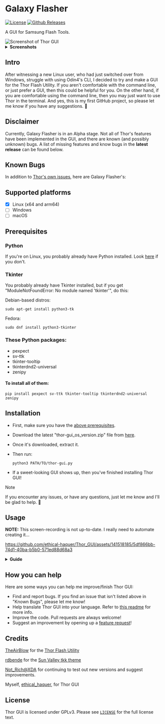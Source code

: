 
# Galaxy Flasher

[![License](https://img.shields.io/badge/License-GPLv3-blue.svg)](https://www.gnu.org/licenses/gpl-3.0) [![Github Releases](https://img.shields.io/github/downloads/ethical-haquer/Galaxy-Flasher/total.svg?style=flat)](https://github.com/ethical-haquer/Galaxy-Flasher/releases)

A GUI for Samsung Flash Tools.

<picture>
  <source media="(prefers-color-scheme: dark)" srcset="https://github.com/ethical-haquer/Galaxy-Flasher/assets/141518185/9402d060-bf1c-4b0b-b901-558006272952">
  <source media="(prefers-color-scheme: light)" srcset="https://github.com/ethical-haquer/Galaxy-Flasher/assets/141518185/9402d060-bf1c-4b0b-b901-558006272952">
  <img alt="Screenshot of Thor GUI">
</picture>
<details>
  <summary><b>Screenshots</b></summary>
  <br>
  <b>NOTE:</b> These screenshots may not be up-to-date. I really need to automate creating them...
  <br>
  <br>
  Options Tab:
  <br>
  <picture>
    <source media="(prefers-color-scheme: dark)" srcset="https://github.com/ethical-haquer/Thor_GUI/assets/141518185/d7624e29-6d1a-4626-837d-f21ec9304140">
    <source media="(prefers-color-scheme: light)" srcset="https://github.com/ethical-haquer/Thor_GUI/assets/141518185/dad26804-0c18-41e5-86a9-2dacd107f18f">
    <img alt="Options Tab">
  </picture>
  <br>
  Pit Tab:
  <br>
  <picture>
    <source media="(prefers-color-scheme: dark)" srcset="https://github.com/ethical-haquer/Thor_GUI/assets/141518185/89c3e1ab-4d69-4d39-8da9-c26907675390">
    <source media="(prefers-color-scheme: light)" srcset="https://github.com/ethical-haquer/Thor_GUI/assets/141518185/4f5bdf5e-7ecd-43dc-af92-126d442820d0">
    <img alt="Pit Tab">
  </picture>
  <br>
  Settings Tab:
  <br>
  <picture>
    <source media="(prefers-color-scheme: dark)" srcset="https://github.com/ethical-haquer/Thor_GUI/assets/141518185/2034dddc-fe24-4819-8c07-11f2bec85c1b">
    <source media="(prefers-color-scheme: light)" srcset="https://github.com/ethical-haquer/Thor_GUI/assets/141518185/8a1a3712-394f-4d9c-b84e-b2eaa151a5f7">
    <img alt="Settings Tab">
  </picture>
  <br>
  Help Tab:
  <br>
  <picture>
    <source media="(prefers-color-scheme: dark)" srcset="https://github.com/ethical-haquer/Thor_GUI/assets/141518185/b988cf6f-8f73-4cff-a50c-371dc781aa49">
    <source media="(prefers-color-scheme: light)" srcset="https://github.com/ethical-haquer/Thor_GUI/assets/141518185/0d697247-1c1e-4769-9f15-e6b01c580cc6">
    <img alt="Help Tab">
  </picture>
  <br>
  About Tab:
  <br>
  <picture>
    <source media="(prefers-color-scheme: dark)" srcset="https://github.com/ethical-haquer/Thor_GUI/assets/141518185/795acfc2-404f-4e74-9acf-3a269b7119dd">
    <source media="(prefers-color-scheme: light)" srcset="https://github.com/ethical-haquer/Thor_GUI/assets/141518185/d16c0e4d-65a7-46f8-b976-b34b7c57a116">
    <img alt="About Tab">
  </picture>
  <br>
  Command Entry:
  <br>
  <picture>
    <source media="(prefers-color-scheme: dark)" srcset="https://github.com/ethical-haquer/Thor_GUI/assets/141518185/7d875fc7-bead-47bd-943c-d3622b320546">
    <source media="(prefers-color-scheme: light)" srcset="https://github.com/ethical-haquer/Thor_GUI/assets/141518185/136b84a6-81f8-4ed9-b7e2-1e2ebfc973ff">
    <img alt="Command Entry">
  </picture>
  <br>
  "Connect Device" Window:
  <br>
  <picture>
    <source media="(prefers-color-scheme: dark)" srcset="https://github.com/ethical-haquer/Thor_GUI/assets/141518185/d4574054-5f7f-4c8a-9d4c-4de41c3690fd">
    <source media="(prefers-color-scheme: light)" srcset="https://github.com/ethical-haquer/Thor_GUI/assets/141518185/d4574054-5f7f-4c8a-9d4c-4de41c3690fd">
    <img alt="Connect Device Window">
  </picture>
  <br>
  "Select Partitions" Window:
  <br>
  <picture>
    <source media="(prefers-color-scheme: dark)" srcset="https://github.com/ethical-haquer/Thor_GUI/assets/141518185/620d05e8-872e-44d7-946e-fca7bf80e311">
    <source media="(prefers-color-scheme: light)" srcset="https://github.com/ethical-haquer/Thor_GUI/assets/141518185/83a61e3c-09d7-41a5-8178-124abc6fc623">
    <img alt="Select Partitions Window">
  </picture>
  <br>
  "Verify Flash" Window:
  <br>
  <picture>
    <source media="(prefers-color-scheme: dark)" srcset="https://github.com/ethical-haquer/Thor_GUI/assets/141518185/7d3d6e6c-af3c-48eb-bd31-263741b3f5b7">
    <source media="(prefers-color-scheme: light)" srcset="https://github.com/ethical-haquer/Thor_GUI/assets/141518185/48a7da84-1474-4d09-9b9d-ae2a74d02100">
    <img alt="Verify Flash Window">
  </picture>
</details>

## Intro

After witnessing a new Linux user, who had just switched over from Windows, struggle with using Odin4's CLI, I decided to try and make a GUI for the Thor Flash Utility. If you aren't comfortable with the command line, or just prefer a GUI, then this could be helpful for you. On the other hand, if you are comfortable using the command line, then you may just want to use Thor in the terminal. And yes, this is my first GitHub project, so please let me know if you have any suggestions. :slightly_smiling_face:

## Disclaimer

Currently, Galaxy Flasher is in an Alpha stage. Not all of Thor's features have been implemented in the GUI, and there are known (and possibly unknown) bugs. A list of missing features and know bugs in the **latest release** can be found below.

## Known Bugs

In addition to [Thor's own issues](https://github.com/Samsung-Loki/Thor/issues), here are Galaxy Flasher's:


## Supported platforms

- [x] Linux (x64 and arm64)
- [ ] Windows
- [ ] macOS

## Prerequisites

### Python

If you're on Linux, you probably already have Python installed. Look [here](https://wiki.python.org/moin/BeginnersGuide/Download) if you don't.

### Tkinter

You probably already have Tkinter installed, but if you get "ModuleNotFoundError: No module named 'tkinter'", do this:

Debian-based distros:

```
sudo apt-get install python3-tk
```

Fedora:

```
sudo dnf install python3-tkinter
```

### These Python packages:

- pexpect
- sv-ttk
- tkinter-tooltip
- tkinterdnd2-universal
- zenipy

#### To install all of them:

```
pip install pexpect sv-ttk tkinter-tooltip tkinterdnd2-universal zenipy
```

## Installation

+ First, make sure you have the [above prerequisites](https://github.com/ethical-haquer/Thor_GUI?tab=readme-ov-file#prerequisites).
+ Download the latest "thor-gui_os_version.zip" file from [here](https://github.com/ethical-haquer/Thor_GUI/releases).
+ Once it's downloaded, extract it.
+ Then run:

  ```
  python3 PATH/TO/thor-gui.py
  ```
+ If a sweet-looking GUI shows up, then you've finished installing Thor GUI!

> [!NOTE]
> If you encounter any issues, or have any questions, just let me know and I'll be glad to help. 🙂

## Usage

**NOTE:** This screen-recording is not up-to-date. I really need to automate creating it...

https://github.com/ethical-haquer/Thor_GUI/assets/141518185/5df866bb-74d1-40ba-b5b0-571ed88d68a3

<details>
  <summary><b>Guide</b></summary>
  <br>
  <b>Starting Thor (0:00):</b>
  <br>
  To start Thor, click the "Start Thor" button. This is usually the first thing you'd do after running Thor GUI.
  <br>
  <br>
  <b>Connecting to a device (0:09):</b> 
  <br>
  To connect to a device, click the "Connect" button. A pop-up window will appear, asking you what device you'd like to connect to. Choose a device, and then click "Select".
  <br>
  <br>
  <b>Starting an Odin protocol (0:17):</b>
  <br>
  To start an Odin protocol, which is needed to flash a device, click the "Start Odin protocol" button. 
  <br>
  <b>Fun fact:</b> The top three buttons in Thor GUI are placed in the order they should be used, from left to right.
  <br>
  <br>
  <b>Flashing Odin archives (0:19)</b> 
  <br>
  To flash Odin archives, first select what files to flash. You may either select the files with a file picker, by clicking one of the file buttons (For example, to select a BL file, click the "BL" button), or type the file path into the corresponding entry. Only files which are selected with the check-boxes will be flashed. 
  <br>
  <br>
  To flash the selected files, hit the "Start" button. There are a few requirements that must be met for it to start the flash: 
  <br>
  At least one file must be selected (with the check-boxes), 
  <br>
  All selected files must exist, 
  <br>
  All selected files must be a .tar, .md5, or .zip, 
  <br>
  All selected files must be in the same directory. 
  <br>
  <br>
  If any of these above conditions is not met, Thor GUI will simply let you know, so don't worry.
  <br>
  <br>
  After a flash has been started, you will be presented with a "Select Partitions" Window. You may click "Select All" to select all of the listed partitions, or choose certain partitions to flash. Once you have finished selecting the partitions you want to flash, hit the "Select" button. There will be a "Select Partitions" Window for <b>every file</b> you selected with the check-boxes.
  <br>
  <br>
  After you have finished selecting partitions to flash you will see a "Verify Flash" window. This is your chance to cancel the flash if needed, by clicking the "No" button. Otherwise, click the "Yes" button and the flash will start.
  <br>
  <br>
  <b>Running a <a href="https://github.com/Samsung-Loki/Thor#current-list-of-commands">Thor command</a> (1:12):</b> 
  <br>
  To send Thor a command, enter it into the Command Entry (upper-right corner of Thor GUI, under the "Start Thor" button) and hit Enter. (the key on the keyboard, not the button on Thor GUI)
</details>

## How you can help

Here are some ways you can help me improve/finish Thor GUI:
+ Find and report bugs. If you find an issue that isn't listed above in "Known Bugs", please let me know!
+ Help translate Thor GUI into your language. Refer to [this readme](https://github.com/ethical-haquer/Thor_GUI/blob/main/locales/README.md) for more info.
+ Improve the code. Pull requests are always welcome!
+ Suggest an improvement by opening up a [feature request](https://github.com/ethical-haquer/Thor_GUI/issues/new/choose)!

## Credits

[TheAirBlow](https://github.com/theairblow) for the [Thor Flash Utility](https://github.com/Samsung-Loki/Thor)

[rdbende](https://github.com/rdbende) for the [Sun Valley tkk theme](https://github.com/rdbende/Sun-Valley-ttk-theme)

[Not_Rich@XDA](https://xdaforums.com/m/not_rich.8463826/) for continuing to test out new versions and suggest improvements.

Myself, [ethical_haquer](https://github.com/ethical-haquer), for Thor GUI

## License

Thor GUI is licensed under GPLv3. Please see [`LICENSE`](./LICENSE) for the full license text.
